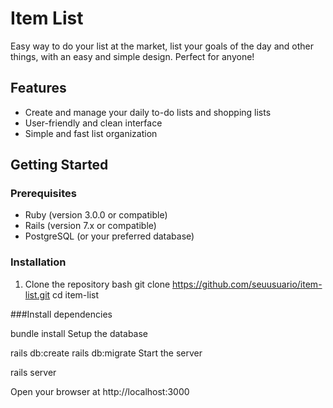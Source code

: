 # Item List

Easy way to do your list at the market, list your goals of the day and other things, with an easy and simple design. Perfect for anyone!

## Features

- Create and manage your daily to-do lists and shopping lists  
- User-friendly and clean interface  
- Simple and fast list organization  

## Getting Started

### Prerequisites

- Ruby (version 3.0.0 or compatible)  
- Rails (version 7.x or compatible)  
- PostgreSQL (or your preferred database)  

### Installation

1. Clone the repository bash
git clone https://github.com/seuusuario/item-list.git
cd item-list

###Install dependencies

bundle install
Setup the database

rails db:create
rails db:migrate
Start the server

rails server

Open your browser at http://localhost:3000
